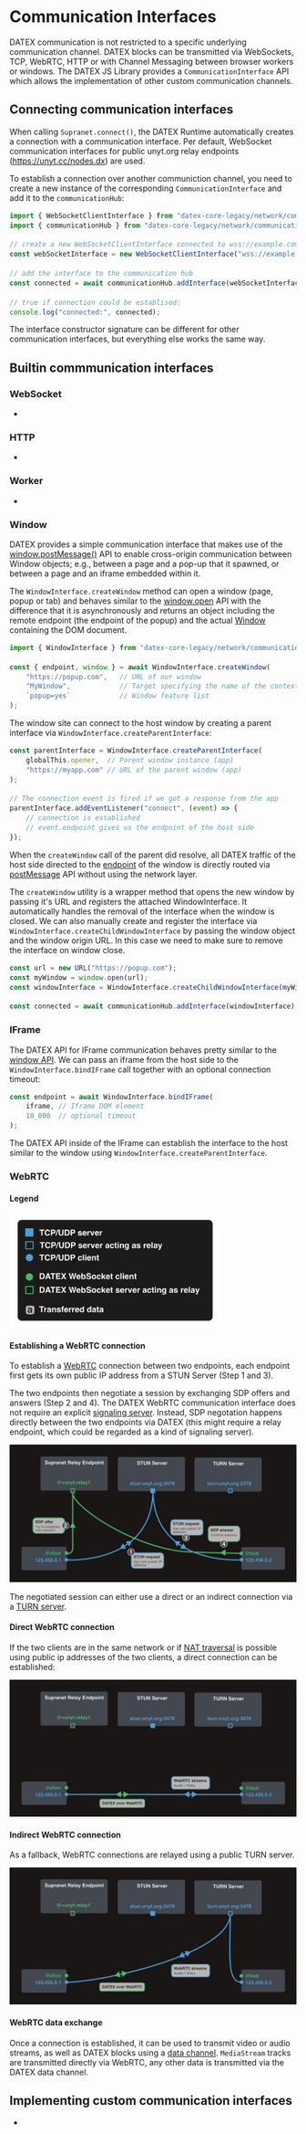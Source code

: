 # Communication Interfaces

DATEX communication is not restricted to a specific underlying communication channel.
DATEX blocks can be transmitted via WebSockets, TCP, WebRTC, HTTP or with Channel Messaging between browser workers or windows.
The DATEX JS Library provides a `CommunicationInterface` API which allows the implementation of other custom communication channels.

## Connecting communication interfaces

When calling `Supranet.connect()`, the DATEX Runtime automatically creates a connection with a communication interface.
Per default, WebSocket communication interfaces for public unyt.org relay endpoints (https://unyt.cc/nodes.dx) are used.

To establish a connection over another communiction channel, you need to create a new instance of the corresponding `CommunicationInterface` and add it to the `communicationHub`:

```ts
import { WebSocketClientInterface } from "datex-core-legacy/network/communication-interfaces/websocket-client-interface.ts";
import { communicationHub } from "datex-core-legacy/network/communication-hub.ts";

// create a new WebSocketClientInterface connected to wss://example.com
const webSocketInterface = new WebSocketClientInterface("wss://example.com");

// add the interface to the communication hub
const connected = await communicationHub.addInterface(webSocketInterface)

// true if connection could be establised:
console.log("connected:", connected);
```

The interface constructor signature can be different for other communication interfaces, but everything else works the same way.

## Builtin commmunication interfaces

### WebSocket
-
### HTTP
-
### Worker
-
### Window

DATEX provides a simple communication interface that makes use of the [window.postMessage()](https://developer.mozilla.org/en-US/docs/Web/API/Window/postMessage) API to enable cross-origin communication between Window objects; e.g., between a page and a pop-up that it spawned, or between a page and an iframe embedded within it.

The `WindowInterface.createWindow` method can open a window (page, popup or tab) and behaves similar to the [window.open](https://developer.mozilla.org/en-US/docs/Web/API/Window/open) API with the difference that it is asynchronously and returns an object including the remote endpoint (the endpoint of the popup) and the actual [Window](https://developer.mozilla.org/en-US/docs/Web/API/Window) containing the DOM document.

```ts
import { WindowInterface } from "datex-core-legacy/network/communication-interfaces/window-interface.ts";

const { endpoint, window } = await WindowInterface.createWindow(
	"https://popup.com",   // URL of our window
	"MyWindow",            // Target specifying the name of the context
	`popup=yes`            // Window feature list
);
```

The window site can connect to the host window by creating a parent interface via `WindowInterface.createParentInterface`:

```ts
const parentInterface = WindowInterface.createParentInterface(
	globalThis.opener,  // Parent window instance (app)
	"https://myapp.com" // URL of the parent window (app)
);

// The connection event is fired if we got a response from the app
parentInterface.addEventListener("connect", (event) => {
	// connection is established
	// event.endpoint gives us the endpoint of the host side
});
```

When the `createWindow` call of the parent did resolve, all DATEX traffic of the host side directed to the [endpoint](https://docs.unyt.org/manual/datex/endpoints) of the window is directly routed via [postMessage](https://developer.mozilla.org/en-US/docs/Web/API/Window/postMessage) API without using the network layer.

The `createWindow` utility is a wrapper method that opens the new window by passing it's URL and registers the attached WindowInterface. It automatically handles the removal of the interface when the window is closed. We can also manually create and register the interface via `WindowInterface.createChildWindowInterface` by passing the window object and the window origin URL. In this case we need to make sure to remove the interface on window close.

```ts
const url = new URL("https://popup.com");
const myWindow = window.open(url);
const windowInterface = WindowInterface.createChildWindowInterface(myWindow, url);

const connected = await communicationHub.addInterface(windowInterface);
```

### IFrame

The DATEX API for IFrame communication behaves pretty similar to the [window API](#window).
We can pass an iframe from the host side to the `WindowInterface.bindIFrame` call together with an optional connection timeout:

```ts
const endpoint = await WindowInterface.bindIFrame(
	iframe, // Iframe DOM element
	10_000  // optional timeout
);
```

The DATEX API inside of the IFrame can establish the interface to the host similar to the window using `WindowInterface.createParentInterface`.

### WebRTC

#### Legend
<img height=200  src="./assets/webrtc/legend.png"/>

#### Establishing a WebRTC connection

To establish a [WebRTC](https://webrtc.org/) connection between two endpoints, each endpoint first gets its own public IP address from a STUN Server (Step 1 and 3).

The two endpoints then negotiate a session by exchanging SDP offers and answers (Step 2 and 4). The DATEX WebRTC communication interface does not require an explicit [signaling server](https://developer.mozilla.org/en-US/docs/Web/API/WebRTC_API/Signaling_and_video_calling#the_signaling_server). Instead, SDP negotation happens directly between the two endpoints via DATEX (this might require a relay endpoint, which could be regarded as a kind of signaling server).

![](./assets/webrtc/webrtc-connecting.png)

The negotiated session can either use a direct or an indirect connection via a [TURN server](https://webrtc.org/getting-started/turn-server).

#### Direct WebRTC connection

If the two clients are in the same network or if [NAT traversal](https://en.wikipedia.org/wiki/NAT_traversal) is possible using public ip addresses of the two clients,
a direct connection can be established:

![](./assets/webrtc/webrtc-direct-connection.png)


#### Indirect WebRTC connection

As a fallback, WebRTC connections are relayed using a public TURN server.

![](./assets/webrtc/webrtc-turn-connection.png)


#### WebRTC data exchange

Once a connection is established, it can be used to transmit video or audio streams, as well as DATEX blocks using a [data channel](https://developer.mozilla.org/en-US/docs/Web/API/RTCDataChannel).
`MediaStream` tracks are transmitted directly via WebRTC, any other data is transmitted via the DATEX data channel.

## Implementing custom communication interfaces

-
